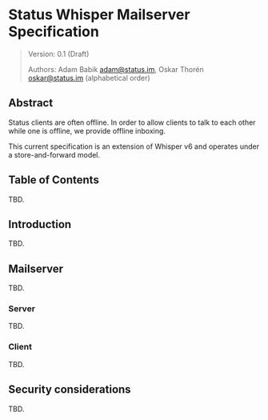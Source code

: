 # Status Whisper Mailserver Specification
> Version: 0.1 (Draft)
>
> Authors: Adam Babik <adam@status.im>, Oskar Thorén <oskar@status.im> (alphabetical order)

## Abstract

Status clients are often offline. In order to allow clients to talk to each other while one is offline, we provide offline inboxing.

This current specification is an extension of Whisper v6 and operates under a store-and-forward model.

## Table of Contents

TBD.

## Introduction

TBD.

## Mailserver

TBD.

### Server

TBD.

### Client

TBD.

## Security considerations

TBD.
